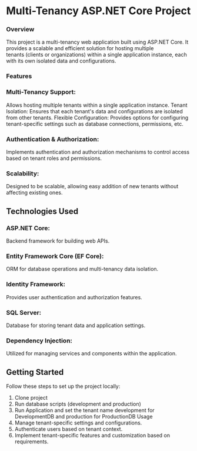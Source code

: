 # Multi-Tenancy ASP.NET Core Project
### Overview
This project is a multi-tenancy web application built using ASP.NET Core. It provides a scalable and efficient solution for hosting multiple </br>tenants (clients or organizations) within a single application instance, each with its own isolated data and configurations.
### Features
### Multi-Tenancy Support: 
Allows hosting multiple tenants within a single application instance.
Tenant Isolation: Ensures that each tenant's data and configurations are isolated from other tenants.
Flexible Configuration: Provides options for configuring tenant-specific settings such as database connections, permissions, etc.
### Authentication & Authorization: 
Implements authentication and authorization mechanisms to control access based on tenant roles and permissions.
### Scalability: 
Designed to be scalable, allowing easy addition of new tenants without affecting existing ones.
## Technologies Used
### ASP.NET Core: 
Backend framework for building web APIs.
### Entity Framework Core (EF Core):
 ORM for database operations and multi-tenancy data isolation.
### Identity Framework: 
Provides user authentication and authorization features.
### SQL Server: 
Database for storing tenant data and application settings.

### Dependency Injection: 
Utilized for managing services and components within the application.
## Getting Started
Follow these steps to set up the project locally:
1. Clone project
2. Run database scripts (development and production)
3. Run Application and set the tenant name development  for DevelopmentDB and production for ProductionDB
Usage
4. Manage tenant-specific settings and configurations.
5. Authenticate users based on tenant context.
6. Implement tenant-specific features and customization based on requirements.
